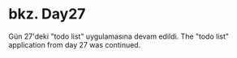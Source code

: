 # bkz. Day27

Gün 27'deki "todo list" uygulamasına devam edildi.
The "todo list" application from day 27 was continued.